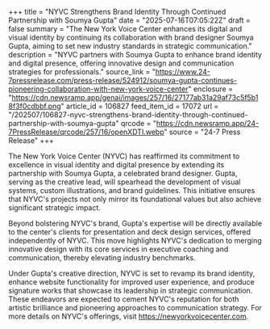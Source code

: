 +++
title = "NYVC Strengthens Brand Identity Through Continued Partnership with Soumya Gupta"
date = "2025-07-16T07:05:22Z"
draft = false
summary = "The New York Voice Center enhances its digital and visual identity by continuing its collaboration with brand designer Soumya Gupta, aiming to set new industry standards in strategic communication."
description = "NYVC partners with Soumya Gupta to enhance brand identity and digital presence, offering innovative design and communication strategies for professionals."
source_link = "https://www.24-7pressrelease.com/press-release/524912/soumya-gupta-continues-pioneering-collaboration-with-new-york-voice-center"
enclosure = "https://cdn.newsramp.app/genai/images/257/16/27177ab31a29af73c5f5b18f3f0cdbbf.png"
article_id = 106827
feed_item_id = 17072
url = "/202507/106827-nyvc-strengthens-brand-identity-through-continued-partnership-with-soumya-gupta"
qrcode = "https://cdn.newsramp.app/24-7PressRelease/qrcode/257/16/openXDTI.webp"
source = "24-7 Press Release"
+++

<p>The New York Voice Center (NYVC) has reaffirmed its commitment to excellence in visual identity and digital presence by extending its partnership with Soumya Gupta, a celebrated brand designer. Gupta, serving as the creative lead, will spearhead the development of visual systems, custom illustrations, and brand guidelines. This initiative ensures that NYVC's projects not only mirror its foundational values but also achieve significant strategic impact.</p><p>Beyond bolstering NYVC's brand, Gupta's expertise will be directly available to the center's clients for presentation and deck design services, offered independently of NYVC. This move highlights NYVC's dedication to merging innovative design with its core services in executive coaching and communication, thereby elevating industry benchmarks.</p><p>Under Gupta's creative direction, NYVC is set to revamp its brand identity, enhance website functionality for improved user experience, and produce signature works that showcase its leadership in strategic communication. These endeavors are expected to cement NYVC's reputation for both artistic brilliance and pioneering approaches to communication strategy. For more details on NYVC's offerings, visit <a href='https://newyorkvoicecenter.com' rel='nofollow' target='_blank'>https://newyorkvoicecenter.com</a>.</p>